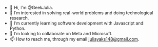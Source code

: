- 👋 Hi, I’m @GeekJulia.
- 👀 I’m interested in solving real-world problems and doing technological research.
- 🌱 I’m currently learning software development with Javascript and Python.
- 💞️ I’m looking to collaborate on Meta and Microsoft.
- 📫 How to reach me, through my email juliayaks148@gmail.com.

<!---
GeekJulia/GeekJulia is a ✨ special ✨ repository because its `README.md` (this file) appears on your GitHub profile.
You can click the Preview link to take a look at your changes.
--->
